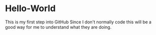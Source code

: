 # Hello-World
This is my first step into GitHub
Since I don't normally code this will be a good way for me to understand what they are doing.
